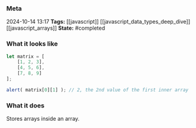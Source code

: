 ### Meta
2024-10-14 13:17
**Tags:** [[javascript]] [[javascript_data_types_deep_dive]] [[javascript_arrays]]
**State:** #completed 

### What it looks like
```JavaScript title:app.js
let matrix = [
	[1, 2, 3],
	[4, 5, 6],
	[7, 8, 9]
];

alert( matrix[0][1] ); // 2, the 2nd value of the first inner array
```

### What it does
Stores arrays inside an array.